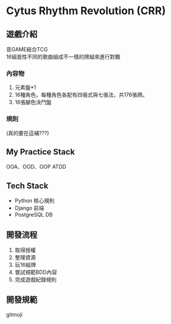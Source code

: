 # Cytus Rhythm Revolution (CRR)

## 遊戲介紹
音GAME結合TCG  
16組首性不同的歌曲組成不一樣的牌組來進行對戰

### 內容物
1. 元素盤*1
2. 16種角色，每種角色各配有四張式與七張法，共176張牌。
3. 16張腳色決鬥盤

### 規則
(真的要在這補???)

## My Practice Stack
OOA、OOD、OOP
ATDD

## Tech Stack
- Python 核心規則
- Django 前端
- PostgreSQL DB

## 開發流程
1. 取得授權
2. 整理資源
3. 玩16組牌
4. 嘗試規範BDD內容
5. 完成遊戲紀錄規則

## 開發規範
gitmoji

<!--  -->
